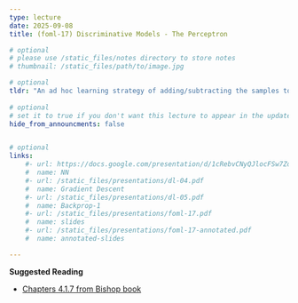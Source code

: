 ```yaml
---
type: lecture
date: 2025-09-08
title: (foml-17) Discriminative Models - The Perceptron

# optional
# please use /static_files/notes directory to store notes
# thumbnail: /static_files/path/to/image.jpg

# optional
tldr: "An ad hoc learning strategy of adding/subtracting the samples to learn the optimal parameters of a linear discriminant."
  
# optional
# set it to true if you don't want this lecture to appear in the updates section
hide_from_announcments: false


# optional
links: 
    #- url: https://docs.google.com/presentation/d/1cRebvCNyQJlocFSw7ZdAgM7NPZMNd49_6jfU4V1Vgj4/edit?usp=sharing
    #  name: NN
    #- url: /static_files/presentations/dl-04.pdf
    #  name: Gradient Descent
    #- url: /static_files/presentations/dl-05.pdf
    #  name: Backprop-1
    #- url: /static_files/presentations/foml-17.pdf
    #  name: slides
    #- url: /static_files/presentations/foml-17-annotated.pdf
    #  name: annotated-slides

---
```


**Suggested Reading**
- [Chapters 4.1.7 from Bishop book](https://www.microsoft.com/en-us/research/wp-content/uploads/2006/01/Bishop-Pattern-Recognition-and-Machine-Learning-2006.pdf)
